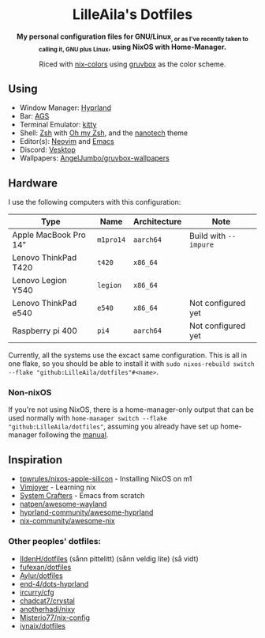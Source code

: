 <div align="center">

# LilleAila's Dotfiles
**My personal configuration files for GNU/Linux<sub>, or as I've recently taken to calling it, GNU plus Linux</sub>, using NixOS with Home-Manager.**

Riced with [nix-colors](https://github.com/Misterio77/nix-colors) using [gruvbox](https://github.com/morhetz/gruvbox) as the color scheme.

</div>

## Using
- Window Manager: [Hyprland](https://hyprland.org)
- Bar: [AGS](https://aylur.github.io/ags-docs/)
- Terminal Emulator: [kitty](https://sw.kovidgoyal.net/kitty)
- Shell: [Zsh](https://www.zsh.org/) with [Oh my Zsh](https://ohmyz.sh/), and the [nanotech](https://github.com/ohmyzsh/ohmyzsh/wiki/Themes#nanotech) theme
- Editor(s): [Neovim](https://neovim.io) and [Emacs](https://www.gnu.org/software/emacs/)
- Discord: [Vesktop](https://github.com/Vencord/Vesktop)
- Wallpapers: [AngelJumbo/gruvbox-wallpapers](https://github.com/AngelJumbo/gruvbox-wallpapers)

## Hardware
I use the following computers with this configuration:

| Type                   | Name      | Architecture | Note                  |
| ---------------------- | --------- | ------------ | --------------------- |
| Apple MacBook Pro 14"  | `m1pro14` | `aarch64`    | Build with `--impure` |
| Lenovo ThinkPad T420   | `t420`    | `x86_64`     |                       |
| Lenovo Legion Y540     | `legion`  | `x86_64`     |                       |
| Lenovo ThinkPad e540   | `e540`    | `x86_64`     | Not configured yet    |
| Raspberry pi 400       | `pi4`     | `aarch64`    | Not configured yet    |

Currently, all the systems use the excact same configuration. This is all in one flake, so you should be able to install it with `sudo nixos-rebuild switch --flake "github:LilleAila/dotfiles"#<name>`.

### Non-nixOS
If you're not using NixOS, there is a home-manager-only output that can be used normally with `home-manager switch --flake "github:LilleAila/dotfiles"`, assuming you already have set up home-manager following the [manual](https://nix-community.github.io/home-manager).

## Inspiration
- [tpwrules/nixos-apple-silicon](https://github.com/tpwrules/nixos-apple-silicon/tree/main) - Installing NixOS on m1
- [Vimjoyer](https://www.youtube.com/@vimjoyer/featured) - Learning nix
- [System Crafters](https://www.youtube.com/watch?v=74zOY-vgkyw&list=PLEoMzSkcN8oPH1au7H6B7bBJ4ZO7BXjSZ) - Emacs from scratch
- [natpen/awesome-wayland](https://github.com/natpen/awesome-wayland)
- [hyprland-community/awesome-hyprland](https://github.com/hyprland-community/awesome-hyprland)
- [nix-community/awesome-nix](https://github.com/nix-community/awesome-nix)
### Other peoples' dotfiles:
- [IldenH/dotfiles](https://github.com/IldenH/dotfiles) (sånn pittelitt) (sånn veldig lite) (så vidt)
- [fufexan/dotfiles](https://github.com/fufexan/dotfiles)
- [Aylur/dotfiles](https://github.com/Aylur/dotfiles)
- [end-4/dots-hyprland](https://github.com/end-4/dots-hyprland)
- [ircurry/cfg](https://github.com/ircurry/cfg)
- [chadcat7/crystal](https://github.com/chadcat7/crystal)
- [anotherhadi/nixy](https://github.com/anotherhadi/nixy)
- [Misterio77/nix-config](https://github.com/Misterio77/nix-config)
- [iynaix/dotfiles](https://github.com/iynaix/dotfiles)
